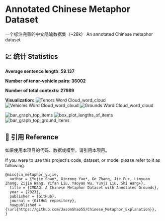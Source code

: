 
# Annotated Chinese Metaphor Dataset
一个标注完善的中文隐喻数据集（~28k）
An annotated Chinese metaphor dataset

## 💹 统计 Statistics

**Average sentence length: 59.137**

**Number of tenor-vehicle pairs: 36002**

**Number of total contexts: 27989**


**Visualization:** 
![Tenors Word Cloud_word_cloud](https://github.com/JasonShao55/Chinese_Metaphor_Explanation/assets/61415289/8600ef12-aa28-4fbb-a5d3-c70780a92b93)
![Vehicles Word Cloud_word_cloud](https://github.com/JasonShao55/Chinese_Metaphor_Explanation/assets/61415289/fc254814-2da5-4096-ab79-44475be44863)
![Grounds Word Cloud_word_cloud](https://github.com/JasonShao55/Chinese_Metaphor_Explanation/assets/61415289/abc16ba9-23e6-4ab8-a8b2-ca2ea1146ccb)

![bar_graph_top_items](https://github.com/JasonShao55/Chinese_Metaphor_Explanation/assets/61415289/96f363ee-3c1b-4e9a-8aa8-2459809c7816)
![box_plot_lengths_of_items](https://github.com/JasonShao55/Chinese_Metaphor_Explanation/assets/61415289/64a39794-3f1d-4930-b25b-3de3e6057aaf)
![bar_graph_top_ground_items](https://github.com/JasonShao55/Chinese_Metaphor_Explanation/assets/61415289/deb0063b-d2a0-46cc-b568-e06fb3a46e21)


## 📌 引用  Reference

如果使用本项目的代码、数据或模型，请引用本项目。

If you were to use this project's code, dataset, or model please refer to it as following.

```
@misc{cn_metaphor_yujie,
  author = {Yujie Shao*, Xinrong Yao*, Ge Zhang, Jie Fu+, Linyuan Zhang, Zijie Wang, Yifan Liu, Yaoyao Wu, Yunji Liu, Shi Wang+},
  title = {CMDAG: A Chinese Metaphor Dataset with Annotated Grounds},
  year = {2023},
  publisher = {GitHub},
  journal = {GitHub repository},
  howpublished = {\url{https://github.com/JasonShao55/Chinese_Metaphor_Explanation}},
}
```

